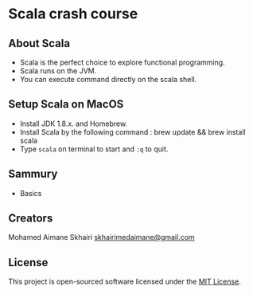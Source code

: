 # Scala crash course

## About Scala

- Scala is the perfect choice to explore functional programming.
- Scala runs on the JVM.
- You can execute command directly on the scala shell.

## Setup Scala on MacOS

- Install JDK 1.8.x. and Homebrew.
- Install Scala by the following command :
    brew update && brew install scala
- Type ```scala``` on terminal to start and ```:q``` to quit.

## Sammury

- Basics

## Creators

  Mohamed Aimane Skhairi
  skhairimedaimane@gmail.com

## License

This project is open-sourced software licensed under the [MIT License](https://opensource.org/licenses/MIT).
